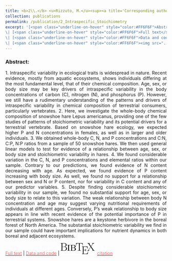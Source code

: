 ```yaml
---
title: <b>2\\.</b> <u>Rizzuto, M.</u><sup><a title='Corresponding author'>✉</a></sup>, Leroux, S. J., Vander Wal, E., Wiersma, Y. F., Heckford, T. R., and Balluffi-Fry, J. (2019). **Patterns and potential drivers of intraspecific variability in the body C, N, P composition of a terrestrial vertebrate, the snowshoe hare (<i>Lepus americanus</i>).** Ecology and Evolution, 9, 14453--14464. <img src='../images/open_access.png'>
collection: publications
permalink: /publication/2_Intraspecific_Stoichiometry
excerpt: '[<span class="underline-on-hover" style="color:#FF6F6F">Abstract</span>](../publication/2_Intraspecific_Stoichiometry)
\| [<span class="underline-on-hover" style="color:#FF6F6F">Full text</span>](https://doi.org/10.1002/ece3.5880)
\| [<span class="underline-on-hover" style="color:#FF6F6F">Data and code</span>](https://doi.org/10.6084/m9.figshare.7884854)
\| [<span class="underline-on-hover" style="color:#FF6F6F"><img src="../images/bibtex.svg">citation</span>](../bibtex/2_Intraspecific_Stoichiometry.bib)'
---
```


### Abstract:

<p style='text-align: justify;'>
1. Intraspecific variability in ecological traits is widespread in nature. Recent evidence, mostly from aquatic ecosystems, shows individuals differing at the most fundamental level, that of their chemical composition. Age, sex, or body size may be key drivers of intraspecific variability in the body concentrations of carbon (C), nitrogen (N), and phosphorus (P). However, we still have a rudimentary understanding of the patterns and drivers of intraspecific variability in chemical composition of terrestrial consumers, particularly vertebrates.
2. Here, we investigate the whole-body chemical composition of snowshoe hare Lepus americanus, providing one of the few studies of patterns of stoichiometric variability and its potential drivers for a terrestrial vertebrate. Based on snowshoe hare ecology, we expected higher P and N concentrations in females, as well as in larger and older individuals.
3. We obtained whole-body C, N, and P concentrations and C:N, C:P, N:P ratios from a sample of 50 snowshoe hares. We then used general linear models to test for evidence of a relationship between age, sex, or body size and stoichiometric variability in hares.
4. We found considerable variation in the C, N, and P concentrations and elemental ratios within our sample. Contrary to our predictions, we found evidence of N content decreasing with age. As expected, we found evidence of P content increasing with body size. As well, we found no support for a relationship between sex and N or P content, nor for variability in C content and any of our predictor variables.
5. Despite finding considerable stoichiometric variability in our sample, we found no substantial support for age, sex, or body size to relate to this variation. The weak relationship between body N concentration and age may suggest varying nutritional requirements of individuals at different ages. Conversely, P’s weak relationship to body size appears in line with recent evidence of the potential importance of P in terrestrial systems. Snowshoe hares are a keystone herbivore in the boreal forest of North America. The substantial stoichiometric variability we find in our sample could have important implications for nutrient dynamics in both boreal and adjacent ecosystems.
</p>

[<span class="underline-on-hover" style="color:#FF6F6F">Full text</span>](https://doi.org/10.1002/ece3.5880)
\| [<span class="underline-on-hover" style="color:#FF6F6F">Data and code</span>](https://doi.org/10.6084/m9.figshare.7884854)
\| [<span class="underline-on-hover" style="color:#FF6F6F"><img src="../images/bibtex.svg">citation</span>](../bibtex/2_Intraspecific_Stoichiometry.bib)
